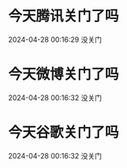 # 今天腾讯关门了吗

2024-04-28 00:16:29 没关门

# 今天微博关门了吗

2024-04-28 00:16:32 没关门

# 今天谷歌关门了吗

2024-04-28 00:16:32 没关门


